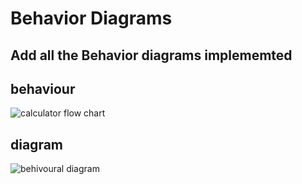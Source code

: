 # Behavior Diagrams

## Add all the Behavior diagrams implememted

## behaviour
![calculator flow chart](https://user-images.githubusercontent.com/89696284/132351107-99d95469-eaeb-4470-ba62-d18342230684.png)
## diagram 
![behivoural diagram](https://user-images.githubusercontent.com/89696284/132457449-93f5ade7-f94d-43a7-9a0d-4ebda2d65f78.png)
